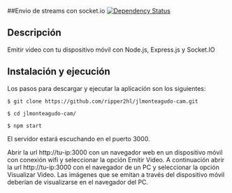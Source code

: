 ##Envio de streams con socket.io [![Dependency Status](https://david-dm.org/ripper2hl/jlmonteagudo-cam.svg)](https://david-dm.org/ripper2hl/jlmonteagudo-cam)

## Descripción

Emitir video con tu dispositivo móvil con Node.js, Express.js y Socket.IO


## Instalación y ejecución

Los pasos para descargar y ejecutar la aplicación son los siguientes:

    $ git clone https://github.com/ripper2hl/jlmonteagudo-cam.git

    $ cd jlmonteagudo-cam/

    $ npm start

El servidor estará escuchando en el puerto 3000.

Abrir la url http://tu-ip:3000 con un navegador web en un dispositivo móvil con conexión wifi y seleccionar la opción Emitir Video. A continuación abrir la url http://tu-ip:3000 con el navegador de un PC y seleccionar la opción Visualizar Video. Las imágenes que se emitan a través del dispositivo móvil deberían de visualizarse en el navegador del PC.
